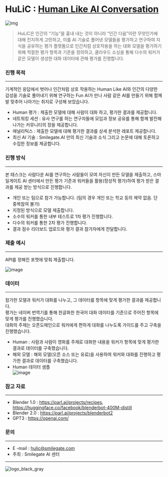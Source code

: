 # HuLiC : [Human Like AI Conversation](https://hulic.smilegate.net/) 

![img](https://user-images.githubusercontent.com/95196586/147039219-4568c0c3-2551-42ed-b150-cf9e88b91d19.jpg)


> HuLiC은 인간의 “기능”을 흉내 내는 것이 아니라 “인간 다움”이란 무엇인가에 대해 진지하게 고민하고, 이를 AI 기술로 풀어낸 모델들을 평가하고 연구하여 지식을 공유하는 평가 플랫폼으로
> 인간처럼 상호작용을 하는 대화 모델을 평가하기 위해 적절한 평가 항목과 기준을 정의하고, 클라우드 소싱을 통해 다수의 워커가 같은 모델이 생성한 대화 데이터에 관해 평가를 진행합니다.
### 진행 목적
***
기계적인 응답에서 벗어나 인간처럼 상호 작용하는 Human Like AI와 인간의 다양한 감성을 기술로 풀어내기 위해 연구하는 Fun AI가 만나 사람 같은 AI를 만들기 위해 함께 발 맞추어 나아가는 취지로 구성해 보았습니다. 

- Human 평가 : 제출한 모델에 대해 사람이 대화 하고, 평가한 결과를 제공합니다.
- 네트워킹 세션 : 유사 연구를 하는 연구자들에 모임과 정보 공유를 통해 함께 발전해 나가는 커뮤니티의 장을 제공합니다.
- 애널리틱스 : 제출한 모델에 대해 평가한 결과를 상세 분석한 레포트 제공합니다.
- 최신 AI 기술 : Smilegate.AI 만의 최신 기술과 소식 그리고 논문에 대해 토론하고 수집한 정보를 제공합니다.

### 진행 방식
***
본 태스크는 사람다운 AI를 연구하는 사람들이 모여 자신이 만든 모델을 제출하고, 스마일게이트 AI 센터에서 만든 평가 기준과 워커들을 활용(정성적 평가)하여 평가 받은 결과를 제공 받는 방식으로 진행합니다.
- 개인 또는 팀으로 참가 가능합니다. (팀의 경우 개인 또는 학교 등의 제약 없음. 단 중복참여 불가)
- 지정된 방식으로 모델 제출합니다.
- 소수의 워커를 통한 내부 테스트로 1차 평가 진행합니다.
- 다수의 워커를 통한 2차 평가 진행합니다.
- 결과 점수 리더보드 업로드와 평가 결과 참가자에게 전달합니다.

### 제출 예시
***
API를 정해진 포맷에 맞춰 제출합니다. 

![image](https://user-images.githubusercontent.com/95196586/147069779-f398c0c3-fcc7-49f0-a4fb-bd0a57032059.png)

### 데이터
***
참가한 모델과 워커가 대화를 나누고, 그 데이터를 항목에 맞게 평가한 결과를 제공합니다.  
평가는 네이버 번역기를 통해 한글화한 한국어 대화 데이터를 기준으로 주어진 항목에 맞게 평가를 진행했습니다.  
대화의 주제는 오픈도메인으로 워커에게 편하게 대화를 나누도록 가이드를 주고 구축을 진행했습니다.

- Human : 사람과 사람이 영화를 주제로 대화한 내용을 워커가 항목에 맞게 평가한 결과로 데이터를 구축했습니다.
- 해외 모델 : 해외 모델(오픈 소스 또는 유료)을 사용하여 워커와 대화를 진행하고 평가한 결과로 데이터를 구축했습니다.
- Human 데이터 샘플  
![image](https://user-images.githubusercontent.com/95196586/147073400-b7240f7f-38fe-441e-888e-b192e62d73a9.png)

### 참고 자료
***
- Blender 1.0 : https://parl.ai/projects/recipes, https://huggingface.co/facebook/blenderbot-400M-distill
- Blender 2.0 : https://parl.ai/projects/blenderbot2
- GPT3 : https://openai.com/

### 문의
***
- E -mail : hulic@smilegate.com
- 주최 : Smilegate AI 센터
***

![logo_black_gray](https://user-images.githubusercontent.com/95196586/147066863-b9f99434-3ce8-463f-abb4-5e672b3a1fda.png)

                                                       

